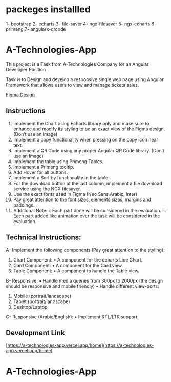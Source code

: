 # packeges installled

1- bootstrap
2- echarts
3- file-saver
4- ngx-filesaver
5- ngx-echarts
6- primeng
7- angularx-qrcode

# A-Technologies-App

This project is a Task from A-Technologies Company for an Angular Developer Position

Task is to Design and develop a responsive single web page using Angular Framework
that allows users to view and manage tickets sales.

[Figma Design](https://www.figma.com/design/sYuphv7GfdYpBvyYouXqZf/Frontend-Assignment?node-id=0-1&t=qn6z2aspGmImeflQ-1)

## Instructions

1.  Implement the Chart using Echarts library only and make sure to
    enhance and modify its styling to be an exact view of the Figma
    design. (Don’t use an Image)
2.  Implement a copy functionality when pressing on the copy icon near text.
3.  Implement a QR Code using any proper Angular QR Code library. (Don’t
    use an Image)
4.  Implement the table using Primeng Tables.
5.  Implement a Primeng tooltip.
6.  Add Hover for all buttons.
7.  Implement a Sort by functionality in the table.
8.  For the download button at the last column, implement a file download service using
    the NGX filesaver.
9.  Use the exact fonts used in Figma (Neo Sans Arabic, Inter)
10. Pay great attention to the font sizes, elements sizes, margins and paddings.
11. Additional Note:
    i. Each part done will be considered in the evaluation.
    ii. Each part added like animation over the task will be considered in the
    evaluation.

## Technical Instructions:

A- Implement the following components (Pay great attention to the styling):

1. Chart Component:
   • A component for the echarts Line Chart.
2. Card Component:
   • A component for the Card view
3. Table Component:
   • A component to handle the Table view.

B- Responsive:
• Handle media queries from 300px to 2000px (the design should be responsive
and mobile friendly)
• Handle different view-ports:

1. Mobile (portrait/landscape)
2. Tablet (portrait/landscape)
3. Desktop/Laptop

C- Responsive (Arabic/English):
• Implement RTL/LTR support.

## Development Link

[https://a-technologies-app.vercel.app/home](https://a-technologies-app.vercel.app/home)

# A-Technologies-App
